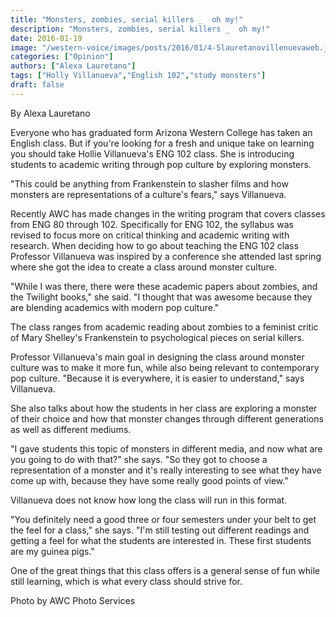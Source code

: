 ```yaml
---
title: "Monsters, zombies, serial killers _  oh my!"
description: "Monsters, zombies, serial killers _  oh my!"
date: 2016-01-19
image: "/western-voice/images/posts/2016/01/4-5lauretanovillenuevaweb.jpg"
categories: ["Opinion"]
authors: ["Alexa Lauretano"]
tags: ["Holly Villanueva","English 102","study monsters"]
draft: false
---
```

By Alexa Lauretano

Everyone who has graduated form Arizona Western College has taken an English class. But if you're looking for a fresh and unique take on learning you should take Hollie Villanueva's ENG 102 class. She is introducing students to academic writing through pop culture by exploring monsters.

"This could be anything from Frankenstein to slasher films and how monsters are representations of a culture's fears," says Villanueva.

Recently AWC has made changes in the writing program that covers classes from ENG 80 through 102. Specifically for ENG 102, the syllabus was revised to focus more on critical thinking and academic writing with research. When deciding how to go about teaching the ENG 102 class Professor Villanueva was inspired by a conference she attended last spring where she got the idea to create a class around monster culture.

"While I was there, there were these academic papers about zombies, and the Twilight books," she said. "I thought that was awesome because they are blending academics with modern pop culture."

The class ranges from academic reading about zombies to a feminist critic of Mary Shelley's Frankenstein to psychological pieces on serial killers.

Professor Villanueva's main goal in designing the class around monster culture was to make it more fun, while also being relevant to contemporary pop culture. "Because it is everywhere, it is easier to understand," says Villanueva.

She also talks about how the students in her class are exploring a monster of their choice and how that monster changes through different generations as well as different mediums.

"I gave students this topic of monsters in different media, and now what are you going to do with that?" she says. "So they got to choose a representation of a monster and it's really interesting to see what they have come up with, because they have some really good points of view."

Villanueva does not know how long the class will run in this format.

"You definitely need a good three or four semesters under your belt to get the feel for a class," she says. "I'm still testing out different readings and getting a feel for what the students are interested in. These first students are my guinea pigs."

One of the great things that this class offers is a general sense of fun while still learning, which is what every class should strive for.

Photo by AWC Photo Services